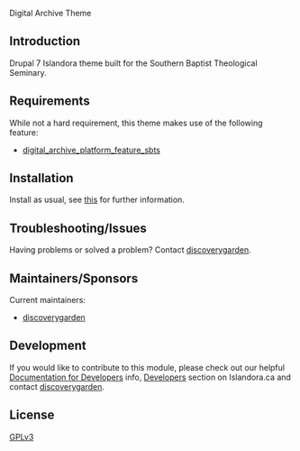 Digital Archive Theme

## Introduction

Drupal 7 Islandora theme built for the Southern Baptist Theological Seminary.

## Requirements

While not a hard requirement, this theme makes use of the following feature:

* [digital_archive_platform_feature_sbts](
https://github.com/discoverygarden/digital_archive_platform_feature_sbts/pull/1)

## Installation

Install as usual, see [this](
https://www.drupal.org/docs/7/extend/installing-themes)
for further information.

## Troubleshooting/Issues

Having problems or solved a problem? Contact [discoverygarden](
http://support.discoverygarden.ca).

## Maintainers/Sponsors

Current maintainers:

* [discoverygarden](http://www.discoverygarden.ca)

## Development

If you would like to contribute to this module, please check out our helpful
[Documentation for Developers](
https://github.com/Islandora/islandora/wiki#wiki-documentation-for-developers)
info, [Developers](http://islandora.ca/developers) section on Islandora.ca and
contact [discoverygarden](http://support.discoverygarden.ca).

## License

[GPLv3](http://www.gnu.org/licenses/gpl-3.0.txt)

